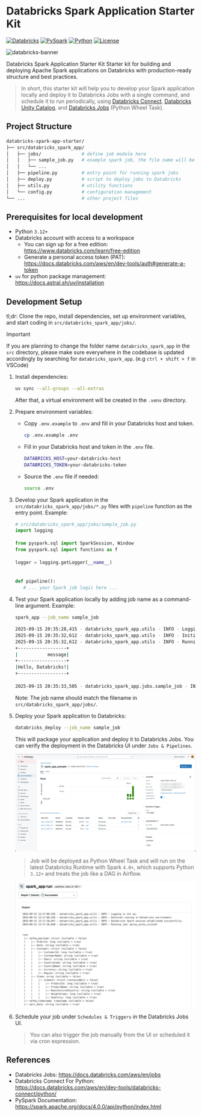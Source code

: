 # Databricks Spark Application Starter Kit

[![Databricks](https://img.shields.io/badge/Databricks-Connect-FF3621?style=for-the-badge&logo=databricks)](https://databricks.com)
[![PySpark](https://img.shields.io/badge/PySpark-4.0+-E25A1C?style=for-the-badge&logo=apachespark)](https://spark.apache.org/)
[![Python](https://img.shields.io/badge/Python-3.12+-3776AB?style=for-the-badge&logo=python)](https://www.python.org/)
[![License](https://img.shields.io/badge/License-MIT-000000?style=for-the-badge&logo=opensourceinitiative)](LICENSE)

![databricks-banner](https://nri-na.com/wp-content/uploads/2025/04/databricks-logo-white-1.png)

Databricks Spark Application Starter Kit Starter kit for building and deploying Apache Spark applications on Databricks with production-ready structure and best practices.

> In short, this starter kit will help you to develop your Spark application locally and deploy it to Databricks Jobs with a single command, and schedule it to run periodically, using [Databricks Connect](https://docs.databricks.com/aws/en/dev-tools/databricks-connect/python/), [Databricks Unity Catalog](https://docs.databricks.com/aws/en/data-governance/unity-catalog), and [Databricks Jobs](https://docs.databricks.com/aws/en/jobs) (Python Wheel Task).

## Project Structure

```bash
databricks-spark-app-starter/
├── src/databricks_spark_app/
│   ├── jobs/               # define job module here
│   │   ├── sample_job.py   # example spark job, the file name will be used as job name
│   │   └── ...             
│   ├── pipeline.py         # entry point for running spark jobs
│   ├── deploy.py           # script to deploy jobs to Databricks
│   ├── utils.py            # utility functions
│   └── config.py           # configuration management
└── ...                     # other project files
```

## Prerequisites for local development

- Python `3.12+`
- Databricks account with access to a workspace
  - You can sign up for a free edition: https://www.databricks.com/learn/free-edition
  - Generate a personal access token (PAT): https://docs.databricks.com/aws/en/dev-tools/auth#generate-a-token
- `uv` for python package management: https://docs.astral.sh/uv/installation

## Development Setup

tl;dr:
Clone the repo, install dependencies, set up environment variables, and start coding in `src/databricks_spark_app/jobs/`.

> [!IMPORTANT]
> If you are planning to change the folder name `databricks_spark_app` in the `src` directory, please make sure everywhere in the codebase is updated accordingly by searching for `databricks_spark_app`. (e.g `ctrl + shift + f` in VSCode)

1. Install dependencies:
   ```bash
   uv sync --all-groups --all-extras
   ```
   After that, a virtual environment will be created in the `.venv` directory.

2. Prepare environment variables:
   - Copy `.env.example` to `.env` and fill in your Databricks host and token.
      ```bash
      cp .env.example .env
      ```
   - Fill in your Databricks host and token in the `.env` file.
      ```bash
      DATABRICKS_HOST=your-databricks-host
      DATABRICKS_TOKEN=your-databricks-token
      ```
   - Source the `.env` file if needed:
      ```bash
      source .env
      ```

3. Develop your Spark application in the `src/databricks_spark_app/jobs/*.py` files with `pipeline` function as the entry point. Example:

   ```python
   # src/databricks_spark_app/jobs/sample_job.py
   import logging

   from pyspark.sql import SparkSession, Window
   from pyspark.sql import functions as f

   logger = logging.getLogger(__name__)


   def pipeline():
      # ... your Spark job logic here ...
   ```

4. Test your Spark application locally by adding job name as a command-line argument. Example:
   ```bash
   spark_app --job_name sample_job
   ```

   ```bash
   2025-09-15 20:35:28,415 - databricks_spark_app.utils - INFO - Logging is set up.
   2025-09-15 20:35:32,612 - databricks_spark_app.utils - INFO - Initialized Spark 4.0.0 session.
   2025-09-15 20:35:32,612 - databricks_spark_app.utils - INFO - Running job: sample_job
   +------------------+
   |           message|
   +------------------+
   |Hello, Databricks!|
   +------------------+

   2025-09-15 20:35:33,505 - databricks_spark_app.jobs.sample_job - INFO - Sample job completed successfully.
   ```
   Note: The job name should match the filename in `src/databricks_spark_app/jobs/`.

5. Deploy your Spark application to Databricks:
   ```bash
   databricks_deploy --job_name sample_job
   ```

   This will package your application and deploy it to Databricks Jobs. You can verify the deployment in the Databricks UI under `Jobs & Pipelines`.

   ![Databricks Jobs UI](docs/images/00-databricks-jobs-ui.png)

   > Job will be deployed as Python Wheel Task and will run on the latest Databricks Runtime with Spark `4.0+`, which supports Python `3.12+` and treats the job like a DAG in Airflow.

   ![Databricks Run Logs](docs/images/01-databricks-run-logs.png)

6. Schedule your job under `Schedules & Triggers` in the Databricks Jobs UI. 

   > You can also trigger the job manually from the UI or scheduled it via cron expression.

## References

- Databricks Jobs: https://docs.databricks.com/aws/en/jobs
- Databricks Connect For Python: https://docs.databricks.com/aws/en/dev-tools/databricks-connect/python/
- PySpark Documentation: https://spark.apache.org/docs/4.0.0/api/python/index.html
